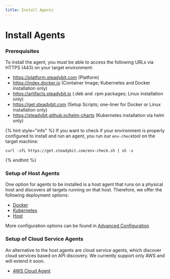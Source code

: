 ```yaml
---
title: Install Agents
---
```


# Install Agents

### Prerequisites

To install the agent, you must be able to access the following URLs via HTTPS (443) on your target environment:

* https://platform.steadybit.com (Platform)
* https://index.docker.io (Container Image; Kubernetes and Docker installation only)
* https://artifacts.steadybit.io (.deb and .rpm packages; Linux installation only)
* https://get.steadybit.com (Setup Scripts; one-liner for Docker or Linux installation only)
* https://steadybit.github.io/helm-charts (Kubernetes installation via helm only)

{% hint style="info" %}
If you want to check if your environment is properly configured to install and run an agent, you run our `env-check`tool on the target machine:

```
curl -sfL https://get.steadybit.com/env-check.sh | sh -s
```
{% endhint %}

### Setup of Host Agents

One option for agents to be installed is a host agent that runs on a physical host and discovers all targets running on that host. Therefore, we offer the following deployment options:

* [Docker](docker.md)
* [Kubernetes](kubernetes/)
* [Host](host.md)

More configuration options can be found in [Advanced Configuration](advanced-configuration.md)

### Setup of Cloud Service Agents

An alternative to the host agents are cloud service agents, which discover cloud services based on API discovery. We currently support only AWS and will extend it soon.

* [AWS Cloud Agent](aws-cloud/)
